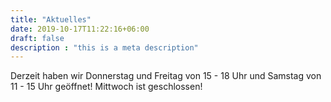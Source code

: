 ```yaml
---
title: "Aktuelles"
date: 2019-10-17T11:22:16+06:00
draft: false
description : "this is a meta description"
---
```


Derzeit haben wir
Donnerstag und Freitag von 15 - 18 Uhr und Samstag von 11 - 15 Uhr geöffnet!
Mittwoch ist geschlossen!
